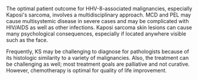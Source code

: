 The optimal patient outcome for HHV-8-associated malignancies, especially Kaposi's sarcoma, involves a multidisciplinary approach. MCD and PEL may cause multisystemic disease in severe cases and may be complicated with HIV/AIDS as well as other infections. Kaposi sarcoma skin lesions can cause many psychological consequences, especially if located anywhere visible such as the face.

Frequently, KS may be challenging to diagnose for pathologists because of its histologic similarity to a variety of malignancies. Also, the treatment can be challenging as well; most treatment goals are palliative and not curative. However, chemotherapy is optimal for quality of life improvement.